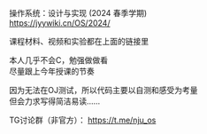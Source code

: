 操作系统：设计与实现 (2024 春季学期)  
https://jyywiki.cn/OS/2024/

课程材料、视频和实验都在上面的链接里

本人几乎不会C，勉强做做看  
尽量跟上今年授课的节奏

因为无法在OJ测试，所以代码主要以自测和感受为考量  
但会力求写得简洁易读……


TG讨论群（非官方）：
https://t.me/nju_os